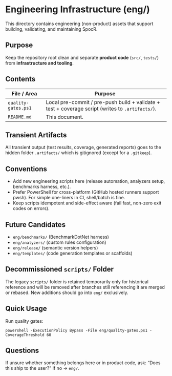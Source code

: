 # Engineering Infrastructure (eng/)

This directory contains engineering (non-product) assets that support building, validating, and maintaining SpocR.

## Purpose

Keep the repository root clean and separate **product code** (`src/`, `tests/`) from **infrastructure and tooling**.

## Contents

| File / Area         | Purpose                                                                                          |
| ------------------- | ------------------------------------------------------------------------------------------------ |
| `quality-gates.ps1` | Local pre-commit / pre-push build + validate + test + coverage script (writes to `.artifacts/`). |
| `README.md`         | This document.                                                                                   |

## Transient Artifacts

All transient output (test results, coverage, generated reports) goes to the hidden folder `.artifacts/` which is gitignored (except for a `.gitkeep`).

## Conventions

- Add new engineering scripts here (release automation, analyzers setup, benchmarks harness, etc.).
- Prefer PowerShell for cross-platform (GitHub hosted runners support pwsh). For simple one-liners in CI, shell/batch is fine.
- Keep scripts idempotent and side-effect aware (fail fast, non-zero exit codes on errors).

## Future Candidates

- `eng/benchmarks/` (BenchmarkDotNet harness)
- `eng/analyzers/` (custom rules configuration)
- `eng/release/` (semantic version helpers)
- `eng/templates/` (code generation templates or scaffolds)

## Decommissioned `scripts/` Folder

The legacy `scripts/` folder is retained temporarily only for historical reference and will be removed after branches still referencing it are merged or rebased. New additions should go into `eng/` exclusively.

## Quick Usage

Run quality gates:

```
powershell -ExecutionPolicy Bypass -File eng/quality-gates.ps1 -CoverageThreshold 60
```

## Questions

If unsure whether something belongs here or in product code, ask: “Does this ship to the user?” If no → `eng/`.
